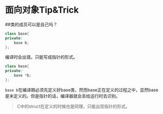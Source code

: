 面向对象Tip&Trick
=========
##类的成员可以是自己吗？
```cpp
class base{
private:
	base b;
};
```
编译时会出错。只能写成指针的形式。
```cpp
class base{
private:
	base *b;
};
```
`base b`在编译期必须先定义好base类，然而base正在定义的过程之中，显然base是未定义的。但是指针的话，编译器就会丢给运行时去识别。
>C中的struct在定义的时候也是同理，只能出现指针的形式。
